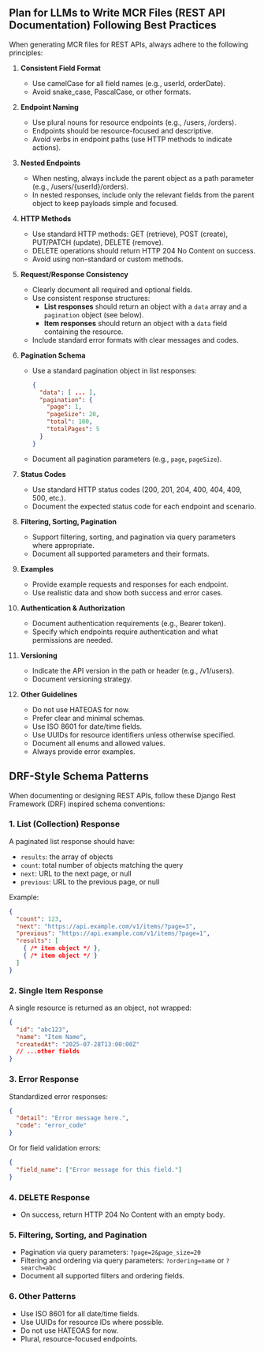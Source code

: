 ## Plan for LLMs to Write MCR Files (REST API Documentation) Following Best Practices

When generating MCR files for REST APIs, always adhere to the following principles:

1. **Consistent Field Format**
   - Use camelCase for all field names (e.g., userId, orderDate).
   - Avoid snake_case, PascalCase, or other formats.

2. **Endpoint Naming**
   - Use plural nouns for resource endpoints (e.g., /users, /orders).
   - Endpoints should be resource-focused and descriptive.
   - Avoid verbs in endpoint paths (use HTTP methods to indicate actions).

3. **Nested Endpoints**
   - When nesting, always include the parent object as a path parameter (e.g., /users/{userId}/orders).
   - In nested responses, include only the relevant fields from the parent object to keep payloads simple and focused.

4. **HTTP Methods**
   - Use standard HTTP methods: GET (retrieve), POST (create), PUT/PATCH (update), DELETE (remove).
   - DELETE operations should return HTTP 204 No Content on success.
   - Avoid using non-standard or custom methods.

5. **Request/Response Consistency**
   - Clearly document all required and optional fields.
   - Use consistent response structures:
     - **List responses** should return an object with a `data` array and a `pagination` object (see below).
     - **Item responses** should return an object with a `data` field containing the resource.
   - Include standard error formats with clear messages and codes.

6. **Pagination Schema**
   - Use a standard pagination object in list responses:
     ```json
     {
       "data": [ ... ],
       "pagination": {
         "page": 1,
         "pageSize": 20,
         "total": 100,
         "totalPages": 5
       }
     }
     ```
   - Document all pagination parameters (e.g., `page`, `pageSize`).

7. **Status Codes**
   - Use standard HTTP status codes (200, 201, 204, 400, 404, 409, 500, etc.).
   - Document the expected status code for each endpoint and scenario.

8. **Filtering, Sorting, Pagination**
   - Support filtering, sorting, and pagination via query parameters where appropriate.
   - Document all supported parameters and their formats.

9. **Examples**
   - Provide example requests and responses for each endpoint.
   - Use realistic data and show both success and error cases.

10. **Authentication & Authorization**
    - Document authentication requirements (e.g., Bearer token).
    - Specify which endpoints require authentication and what permissions are needed.

11. **Versioning**
    - Indicate the API version in the path or header (e.g., /v1/users).
    - Document versioning strategy.

12. **Other Guidelines**
    - Do not use HATEOAS for now.
    - Prefer clear and minimal schemas.
    - Use ISO 8601 for date/time fields.
    - Use UUIDs for resource identifiers unless otherwise specified.
    - Document all enums and allowed values.
    - Always provide error examples.

## DRF-Style Schema Patterns

When documenting or designing REST APIs, follow these Django Rest Framework (DRF) inspired schema conventions:

### 1. List (Collection) Response
A paginated list response should have:
- `results`: the array of objects
- `count`: total number of objects matching the query
- `next`: URL to the next page, or null
- `previous`: URL to the previous page, or null

Example:
```json
{
  "count": 123,
  "next": "https://api.example.com/v1/items/?page=3",
  "previous": "https://api.example.com/v1/items/?page=1",
  "results": [
    { /* item object */ },
    { /* item object */ }
  ]
}
```

### 2. Single Item Response
A single resource is returned as an object, not wrapped:
```json
{
  "id": "abc123",
  "name": "Item Name",
  "createdAt": "2025-07-28T13:00:00Z"
  // ...other fields
}
```

### 3. Error Response
Standardized error responses:
```json
{
  "detail": "Error message here.",
  "code": "error_code"
}
```
Or for field validation errors:
```json
{
  "field_name": ["Error message for this field."]
}
```

### 4. DELETE Response
- On success, return HTTP 204 No Content with an empty body.

### 5. Filtering, Sorting, and Pagination
- Pagination via query parameters: `?page=2&page_size=20`
- Filtering and ordering via query parameters: `?ordering=name` or `?search=abc`
- Document all supported filters and ordering fields.

### 6. Other Patterns
- Use ISO 8601 for all date/time fields.
- Use UUIDs for resource IDs where possible.
- Do not use HATEOAS for now.
- Plural, resource-focused endpoints.